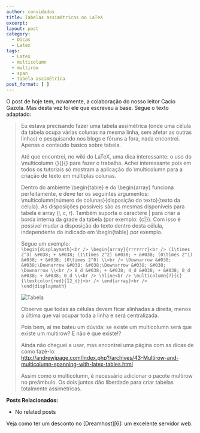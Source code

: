 ```yaml
---
author: convidados
title: Tabelas assimétricas no LaTeX
excerpt:
layout: post
category:
  - Dicas
  - Latex
tags:
  - Latex
  - multicolumn
  - multirow
  - span
  - tabela assimétrica
post_format: [ ]
---
```

O post de hoje tem, novamente, a colaboração do nosso leitor Cacio Gazola. Mas desta vez foi ele que escreveu a base. Segue o texto adaptado:

> Eu estava precisando fazer uma tabela assimétrica (onde uma célula da tabela ocupa várias colunas na mesma linha, sem afetar as outras linhas) e pesquisando nos blogs e fóruns a fora, nada encontrei. Apenas o conteúdo basico sobre tabela. 
> 
> Até que encontrei, no wiki do LaTeX, uma dica interessante: o uso do \multicolumn {}{}{} para fazer o trabalho. Achei interessante pois em todos os tutoriais só mostram a aplicação do \multicolumn para a criação de texto em múltiplas colunas.
> 
> Dentro do ambiente \begin{table} e do \begin{array} funciona perfeitamente, e deve ter os seguintes argumentos: \multicolumn{número de colunas}{disposição do texto}{texto da célula}. As disposições possíveis são as mesmas disponíveis para tabela e array (l, c, r). Também suporta o caractere | para criar a borda interna da grade da tabela (por exemplo: {c|}). Com isso é possivel mudar a disposição do texto dentro desta célula, independente do indicado em \begin{table} por exemplo.
> 
> Segue um exemplo:  
> `\begin{displaymath}<br />
\begin{array}{rrrrrrr}<br />
(1\times 2^3) &#038; + &#038; (1\times 2^2) &#038; + &#038; (0\times 2^1) &#038; + &#038; (0\times 2^0) \\<br />
\Downarrow &#038; &#038;\Downarrow &#038; &#038;\Downarrow &#038; &#038; \Downarrow \\<br />
8_d &#038; + &#038; 4_d &#038; + &#038; 0_d &#038; + &#038; 0_d \\<br />
\hline<br />
\multicolumn{7}{c}{\textcolor{red}{12_d}}<br />
\end{array}<br />
\end{displaymath}`
> 
> ![Tabela][1]
> 
> Observe que todas as células devem ficar alinhadas a direita, menos a última que vai ocupar toda a linha e será centralizada.
> 
> Pois bem, aí me bateu um dúvida: se existe um multicolumn será que existe um multirow? E não é que existe!?
> 
> Ainda não cheguei a usar, mas encontrei uma página com as dicas de como fazê-lo:  
> <http://andrewjpage.com/index.php?/archives/43-Multirow-and-multicolumn-spanning-with-latex-tables.html>
> 
> Assim como o multicolumn, é necessário adicionar o pacote multirow no preâmbulo. Os dois juntos dão liberdade para criar tabelas totalmente assimétricas.

**Posts Relacionados:** 
*   No related posts










Veja como ter um desconto no [Dreamhost][6]: um excelente servidor web.

 [1]: http://vidageek.net/wp-content/uploads/2010/03/tabela1.jpg "Tabela"





